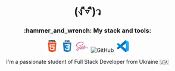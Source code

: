 <div id="header" align="center">
<h1>(ง ื▿ ื)ว</h1>

<h3>:hammer_and_wrench: My stack and tools:</h3>
<p></p>

<img alt="HTML5" width="32px" src="https://raw.githubusercontent.com/github/explore/80688e429a7d4ef2fca1e82350fe8e3517d3494d/topics/html/html.png" />&nbsp;
<img alt="CSS3" width="32px" src="https://raw.githubusercontent.com/github/explore/80688e429a7d4ef2fca1e82350fe8e3517d3494d/topics/css/css.png" />&nbsp;
<img alt="Sass" width="32px" src="https://raw.githubusercontent.com/github/explore/80688e429a7d4ef2fca1e82350fe8e3517d3494d/topics/sass/sass.png" />&nbsp;
<img alt="GitHub" width="32px" src="https://github.githubassets.com/images/modules/logos_page/GitHub-Mark.png" />&nbsp;
<img alt="Visual Studio Code" width="32px" src="https://raw.githubusercontent.com/github/explore/80688e429a7d4ef2fca1e82350fe8e3517d3494d/topics/visual-studio-code/visual-studio-code.png" />
  
  
   I'm a passionate student of Full Stack Developer from Ukraine :ukraine:
  </div>
